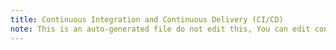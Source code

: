 ```yaml
---
title: Continuous Integration and Continuous Delivery (CI/CD)
note: This is an auto-generated file do not edit this, You can edit content in "ballerina-integrator" repo
---
```

